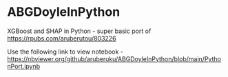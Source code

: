 # ABGDoyleInPython
XGBoost and SHAP in Python - super basic port of https://rpubs.com/aruberutou/803226

Use the following link to view notebook - https://nbviewer.org/github/aruberuku/ABGDoyleInPython/blob/main/PythonPort.ipynb
